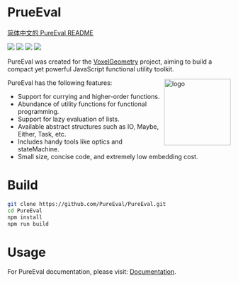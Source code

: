 # PrueEval

[简体中文的 PureEval README](README_Chinese.md)

[![](https://img.shields.io/badge/License-GPL-green)](https://github.com/Lampese/PureEval/blob/main/LICENSE) ![](https://img.shields.io/badge/version-v2.4-red) [![](https://img.shields.io/badge/npm-pureeval-orange.svg)](https://www.npmjs.com/pureeval) [![](https://img.shields.io/badge/npm-pureeval--es-blue.svg)](https://www.npmjs.com/pureeal-es)

PureEval was created for the [VoxelGeometry](https://github.com/CAIMEOX/VoxelGeometry) project, aiming to build a compact yet powerful JavaScript functional utility toolkit.

PureEval has the following features:
<img align="right" src="https://raw.githubusercontent.com/PureEval/PureEval/main/logo.svg" height="150px" alt="logo">

- Support for currying and higher-order functions.
- Abundance of utility functions for functional programming.
- Support for lazy evaluation of lists.
- Available abstract structures such as IO, Maybe, Either, Task, etc.
- Includes handy tools like optics and stateMachine.
- Small size, concise code, and extremely low embedding cost.

# Build

```bash
git clone https://github.com/PureEval/PureEval.git
cd PureEval
npm install
npm run build
```

# Usage

For PureEval documentation, please visit: [Documentation](https://pureeval.org).